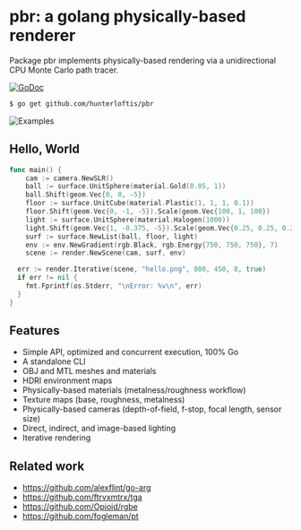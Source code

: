 # pbr: a golang physically-based renderer

Package pbr implements physically-based rendering via a unidirectional CPU Monte Carlo path tracer.

[![GoDoc](https://godoc.org/github.com/hunterloftis/pbr/pbr?status.svg)](https://godoc.org/github.com/hunterloftis/pbr/pbr)

```bash
$ go get github.com/hunterloftis/pbr
```

![Examples](https://user-images.githubusercontent.com/364501/44284436-a29a8b80-a22f-11e8-96db-7ab6ebebef1e.jpg)

## Hello, World

```go
func main() {
	cam := camera.NewSLR()
	ball := surface.UnitSphere(material.Gold(0.05, 1))
	ball.Shift(geom.Vec{0, 0, -5})
	floor := surface.UnitCube(material.Plastic(1, 1, 1, 0.1))
	floor.Shift(geom.Vec{0, -1, -5}).Scale(geom.Vec{100, 1, 100})
	light := surface.UnitSphere(material.Halogen(1000))
	light.Shift(geom.Vec{1, -0.375, -5}).Scale(geom.Vec{0.25, 0.25, 0.25})
	surf := surface.NewList(ball, floor, light)
	env := env.NewGradient(rgb.Black, rgb.Energy{750, 750, 750}, 7)
	scene := render.NewScene(cam, surf, env)

  err := render.Iterative(scene, "hello.png", 800, 450, 8, true)
  if err != nil {
    fmt.Fprintf(os.Stderr, "\nError: %v\n", err)
  }
}
```

## Features

- Simple API, optimized and concurrent execution, 100% Go
- A standalone CLI
- OBJ and MTL meshes and materials
- HDRI environment maps
- Physically-based materials (metalness/roughness workflow)
- Texture maps (base, roughness, metalness)
- Physically-based cameras (depth-of-field, f-stop, focal length, sensor size)
- Direct, indirect, and image-based lighting
- Iterative rendering

## Related work

- https://github.com/alexflint/go-arg
- https://github.com/ftrvxmtrx/tga
- https://github.com/Opioid/rgbe
- https://github.com/fogleman/pt

